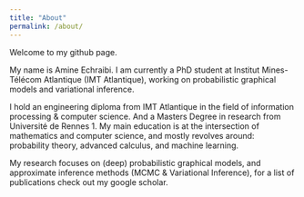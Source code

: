 ```yaml
---
title: "About"
permalink: /about/
---
```


Welcome to my github page.

My name is Amine Echraibi. I am currently a PhD student at Institut Mines-Télécom Atlantique (IMT Atlantique), working on probabilistic graphical models and variational inference.

I hold an engineering diploma from IMT Atlantique in the field of information processing & computer science. And a Masters Degree in research from Université de Rennes 1. My main education is at the intersection of mathematics and computer science, and mostly revolves around: probability theory, advanced calculus, and machine learning.

My research focuses on (deep) probabilistic graphical models, and approximate inference methods (MCMC & Variational Inference), for a list of publications check out my google scholar.
